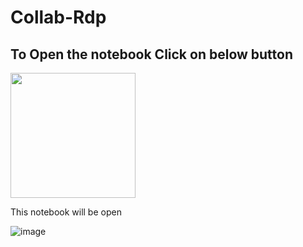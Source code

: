 

#  Collab-Rdp 

## To Open the notebook Click on below button

<a href="https://colab.research.google.com/github/Shubham2157/Collab-Rdp/blob/main/Colab_RDP.ipynb"><img src="https://image.freepik.com/free-vector/big-blue-now-open-button-sticker-door-3d-style_223622-319.jpg" width="200" height="200"></a>

This notebook will be open

![image](https://user-images.githubusercontent.com/50911878/115740249-4313b700-a3ac-11eb-95f6-c0ffc1fb5ff7.png)
